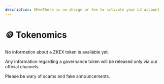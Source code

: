 ```yaml
---
description: SFeeThere is no charge or fee to activate your L2 account on ZKEX.
---
```


# 🪙 Tokenomics

No information about a ZKEX token is available yet.

Any information regarding a governance token will be released only via our official channels.

Please be wary of scams and fake announcements.
